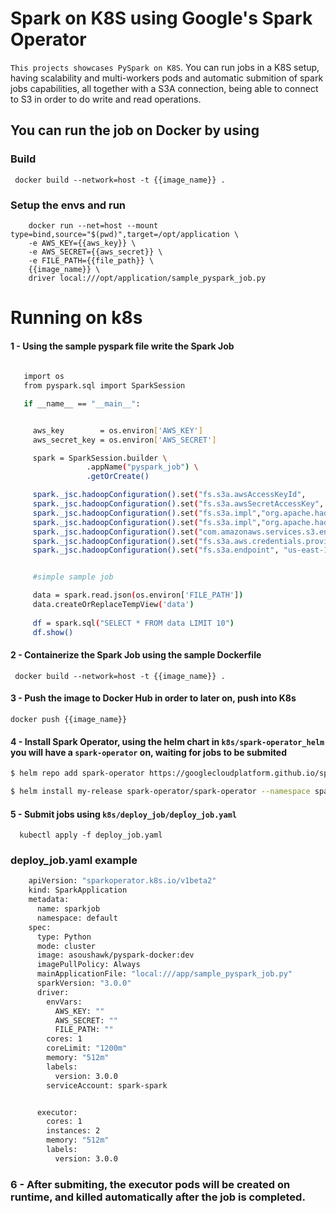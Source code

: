 # Spark on K8S using Google's Spark Operator 

`This projects showcases PySpark on K8S`. You can run jobs in a K8S setup, having scalability and multi-workers pods and
automatic submition of spark jobs capabilities, all together with a S3A connection, being able to connect to S3 in order to do write and read operations.  

 ## You can run the job on Docker by using
 
  ### Build
     docker build --network=host -t {{image_name}} .
     
 ### Setup the envs and run
 
        docker run --net=host --mount type=bind,source="$(pwd)",target=/opt/application \
        -e AWS_KEY={{aws_key}} \
        -e AWS_SECRET={{aws_secret}} \
        -e FILE_PATH={{file_path}} \
        {{image_name}} \
        driver local:///opt/application/sample_pyspark_job.py

# Running on k8s

 #### 1 - Using the sample pyspark file write the Spark Job
 ```bash
  
    import os
    from pyspark.sql import SparkSession

    if __name__ == "__main__":


      aws_key        = os.environ['AWS_KEY']
      aws_secret_key = os.environ['AWS_SECRET']

      spark = SparkSession.builder \
                  .appName("pyspark_job") \
                  .getOrCreate()

      spark._jsc.hadoopConfiguration().set("fs.s3a.awsAccessKeyId",     aws_key)
      spark._jsc.hadoopConfiguration().set("fs.s3a.awsSecretAccessKey", aws_secret_key)
      spark._jsc.hadoopConfiguration().set("fs.s3a.impl","org.apache.hadoop.fs.s3a.S3AFileSystem")
      spark._jsc.hadoopConfiguration().set("fs.s3a.impl","org.apache.hadoop.fs.s3native.NativeS3FileSystem")
      spark._jsc.hadoopConfiguration().set("com.amazonaws.services.s3.enableV4", "true")
      spark._jsc.hadoopConfiguration().set("fs.s3a.aws.credentials.provider","org.apache.hadoop.fs.s3a.BasicAWSCredentialsProvider")
      spark._jsc.hadoopConfiguration().set("fs.s3a.endpoint", "us-east-1.amazonaws.com")


      #simple sample job

      data = spark.read.json(os.environ['FILE_PATH'])
      data.createOrReplaceTempView('data')
      
      df = spark.sql("SELECT * FROM data LIMIT 10")
      df.show()
 ```

    
 #### 2 - Containerize the Spark Job using the sample Dockerfile
  
     docker build --network=host -t {{image_name}} .
     
####  3 - Push the image to Docker Hub in order to later on, push into K8s
    
    docker push {{image_name}}
  
####  4 - Install Spark Operator, using the helm chart in `k8s/spark-operator_helm` you will have a `spark-operator` on, waiting for jobs to be submited
  ```bash
  $ helm repo add spark-operator https://googlecloudplatform.github.io/spark-on-k8s-operator

  $ helm install my-release spark-operator/spark-operator --namespace spark-operator --create-namespace
  ```

     
  
####  5 - Submit jobs using `k8s/deploy_job/depĺoy_job.yaml`
  
      kubectl apply -f deploy_job.yaml
  ### deploy_job.yaml example
  ```bash
      apiVersion: "sparkoperator.k8s.io/v1beta2"
      kind: SparkApplication
      metadata:
        name: sparkjob
        namespace: default
      spec:
        type: Python
        mode: cluster
        image: asoushawk/pyspark-docker:dev
        imagePullPolicy: Always
        mainApplicationFile: "local:///app/sample_pyspark_job.py"
        sparkVersion: "3.0.0"
        driver:
          envVars:
            AWS_KEY: ""
            AWS_SECRET: ""
            FILE_PATH: ""
          cores: 1
          coreLimit: "1200m"
          memory: "512m"
          labels:
            version: 3.0.0
          serviceAccount: spark-spark


        executor:
          cores: 1
          instances: 2
          memory: "512m"
          labels:
            version: 3.0.0
 ```

 ### 6 - After submiting, the executor pods will be created on runtime, and killed automatically after the job is completed.



  
 

